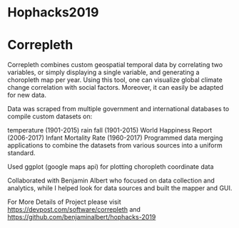 # Hophacks2019 
# Correpleth 

Correpleth combines custom geospatial temporal data by correlating two variables, or simply displaying a single variable, and generating a choropleth map per year. Using this tool, one can visualize global climate change correlation with social factors. Moreover, it can easily be adapted for new data.

Data was scraped from multiple government and international databases to compile custom datasets on:

temperature (1901-2015)
rain fall (1901-2015)
World Happiness Report (2006-2017)
Infant Mortality Rate (1960-2017)
Programmed data merging applications to combine the datasets from various sources into a uniform standard.

Used ggplot (google maps api) for plotting choropleth coordinate data

Collaborated with Benjamin Albert who focused on data collection and analytics, while I helped look for data sources and built the mapper and GUI. 

For More Details of Project please visit 
https://devpost.com/software/correpleth and https://github.com/benjaminalbert/hophacks-2019
